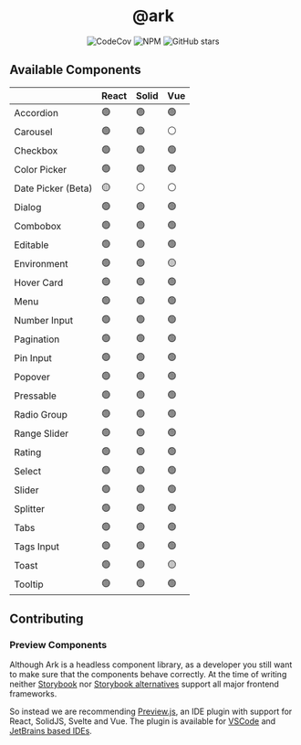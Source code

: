 <h1 align="center">@ark</h1>

<p align="center">
  <img alt="CodeCov" src="https://img.shields.io/codecov/c/gh/chakra-ui/ark?style=for-the-badge&token=O6BB59DHJ4"/>
   <img alt="NPM" src="https://img.shields.io/npm/l/@ark-ui/react?style=for-the-badge">
  <img alt="GitHub stars" src="https://img.shields.io/github/stars/chakra-ui/ark?logo=github&style=for-the-badge">
</p>

## Available Components

|                    | React | Solid | Vue |
| ------------------ | ----- | ----- | --- |
| Accordion          | 🟢    | 🟢    | 🟢  |
| Carousel           | 🟢    | 🟢    | ⚪  |
| Checkbox           | 🟢    | 🟢    | 🟢  |
| Color Picker       | 🟢    | 🟢    | 🟢  |
| Date Picker (Beta) | 🟡    | ⚪    | ⚪  |
| Dialog             | 🟢    | 🟢    | 🟢  |
| Combobox           | 🟢    | 🟢    | 🟢  |
| Editable           | 🟢    | 🟢    | 🟢  |
| Environment        | 🟢    | 🟢    | 🟡  |
| Hover Card         | 🟢    | 🟢    | 🟢  |
| Menu               | 🟢    | 🟢    | 🟢  |
| Number Input       | 🟢    | 🟢    | 🟢  |
| Pagination         | 🟢    | 🟢    | 🟢  |
| Pin Input          | 🟢    | 🟢    | 🟢  |
| Popover            | 🟢    | 🟢    | 🟢  |
| Pressable          | 🟢    | 🟢    | 🟢  |
| Radio Group        | 🟢    | 🟢    | 🟢  |
| Range Slider       | 🟢    | 🟢    | 🟢  |
| Rating             | 🟢    | 🟢    | 🟢  |
| Select             | 🟢    | 🟢    | 🟢  |
| Slider             | 🟢    | 🟢    | 🟢  |
| Splitter           | 🟢    | 🟢    | 🟢  |
| Tabs               | 🟢    | 🟢    | 🟢  |
| Tags Input         | 🟢    | 🟢    | 🟢  |
| Toast              | 🟢    | 🟢    | 🟡  |
| Tooltip            | 🟢    | 🟢    | 🟢  |

## Contributing

### Preview Components

Although Ark is a headless component library, as a developer you still want to make sure that the components behave correctly.
At the time of writing neither [Storybook](https://storybook.js.org/docs/react/api/frameworks-feature-support) nor [Storybook alternatives](https://histoire.dev/) support all major frontend frameworks.

So instead we are recommending [Preview.js](https://previewjs.com/), an IDE plugin with support for React, SolidJS, Svelte and Vue.
The plugin is available for [VSCode](https://marketplace.visualstudio.com/items?itemName=zenclabs.previewjs) and [JetBrains based IDEs](https://plugins.jetbrains.com/plugin/17569-react-preview--deprecated-in-favor-of-preview-js/).
